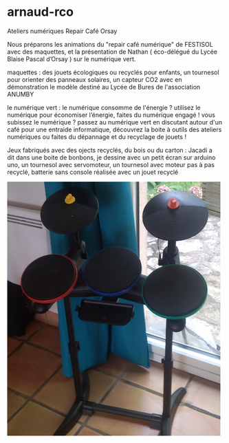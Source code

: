 # arnaud-rco
Ateliers numériques Repair Café Orsay

Nous préparons les animations du  "repair café numérique" de FESTISOL avec des maquettes, et la présentation de Nathan ( éco-délégué du Lycée Blaise Pascal d’Orsay ) sur le numérique vert. 

maquettes : des jouets écologiques ou recyclés pour enfants, un tournesol pour orienter des panneaux solaires, un capteur CO2 avec en démonstration le modèle destiné au Lycée de Bures de l'association ANUMBY

le numérique vert : le numérique consomme de l'énergie ? utilisez le numérique pour économiser l’énergie, faites du numérique engagé ! vous subissez le numérique ? passez au numérique vert en discutant autour d'un café pour une entraide informatique, découvrez la boite à outils des ateliers numériques ou faites du dépannage et du recyclage de jouets !

Jeux fabriqués avec des ojects recyclés, du bois ou du carton : Jacadi a dit dans une boite de bonbons, je dessine avec un petit écran  sur arduino uno, un tournesol avec servomoteur, un tournesol avec moteur pas à pas recyclé, batterie sans console réalisée avec un jouet recyclé

![cymbale](https://github.com/arnaudrco/arnaud-rco/blob/main/cymbale.PNG)
